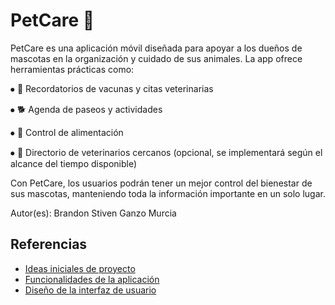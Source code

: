 # PetCare 🐾

PetCare es una aplicación móvil diseñada para apoyar a los dueños de mascotas en la organización y cuidado de sus animales. La app ofrece herramientas prácticas como:

⦁	📅 Recordatorios de vacunas y citas veterinarias

⦁	🐕 Agenda de paseos y actividades

⦁	🍖 Control de alimentación

⦁	🏥 Directorio de veterinarios cercanos (opcional, se implementará según el alcance del tiempo disponible)

Con PetCare, los usuarios podrán tener un mejor control del bienestar de sus mascotas, manteniendo toda la información importante en un solo lugar.

Autor(es): Brandon Stiven Ganzo Murcia

## Referencias

- [Ideas iniciales de proyecto](docs/ideas.md)
- [Funcionalidades de la aplicación](docs/funcionalidades.md)
- [Diseño de la interfaz de usuario](docs/ui.md)